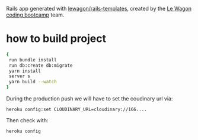 Rails app generated with [lewagon/rails-templates](https://github.com/lewagon/rails-templates), created by the [Le Wagon coding bootcamp](https://www.lewagon.com) team.

 # how to build project
 ```bash
{
  run bundle install
  run db:create db:migrate
  yarn install
  server s
  yarn build --watch
}
```
During the production push we will have to set the coudinary url via:
```
heroku config:set CLOUDINARY_URL=cloudinary://166....
```
Then check with:
```
heroku config
```

